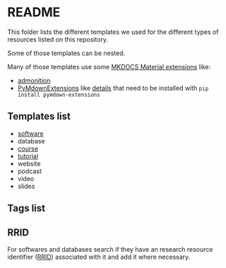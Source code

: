 # README

This folder lists the different templates we used for the different types of resources listed on this repository.

Some of those templates can be nested.

Many of those templates use some [MKDOCS Material extensions](https://squidfunk.github.io/mkdocs-material/extensions/admonition/) like:
- [admonition](https://squidfunk.github.io/mkdocs-material/extensions/admonition/)
- [PyMdownExtensions](https://squidfunk.github.io/mkdocs-material/extensions/pymdown/) like [details](https://facelessuser.github.io/pymdown-extensions/extensions/details/) that need to be installed with  `pip install pymdown-extensions`



## Templates list

- [software](./software_template.md)
- database
- [course](./course_template.md)
- [tutorial](./tutorial_template.md)
- website
- podcast
- video
- slides

## Tags list


## RRID

For softwares and databases search if they have an research resource identifier ([RRID](https://scicrunch.org/resources)) associated with it and add it where necessary.
